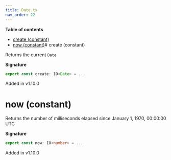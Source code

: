 ```yaml
---
title: Date.ts
nav_order: 22
---
```


**Table of contents**

- [create (constant)](#create-constant)
- [now (constant)](#now-constant)# create (constant)

Returns the current `Date`

**Signature**

```ts
export const create: IO<Date> = ...
```

Added in v1.10.0

# now (constant)

Returns the number of milliseconds elapsed since January 1, 1970, 00:00:00 UTC

**Signature**

```ts
export const now: IO<number> = ...
```

Added in v1.10.0
